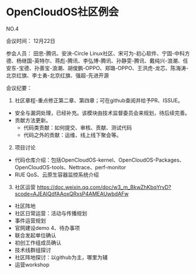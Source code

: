# OpenCloudOS社区例会

NO.4

会议时间： 
12月22日

参会人员：
田忠-腾讯、安泱-Circle Linux社区、宋可为-初心软件、宁固-中科方德、杨继国-英特尔、蒋彪-腾讯、李弘博-腾讯、孙静雯-腾讯、戴纯兴-浪潮、任安东-宝德、孙善宝-浪潮、胡俊鹏-OPPO、郑璐-OPPO、王洪虎-龙芯、陈海涛-北京红旗、李士勇-北京红旗、强超-先进开源

会议纪要：
1. 社区章程-重点修正第二章、第四章；可在github查阅并给予PR、ISSUE。
- 安全与漏洞处理，已经补充。该模块由技术监督委员会来规划，待后续完善。
- 贡献方法更新。
     - 代码类贡献：如何提交、审核、贡献、测试代码
     - 代码之外的贡献：运维、线上线下聚会等。
2. 项目讨论
- 代码仓库介绍：包括OpenCloudOS-kernel、OpenCloudOS-Packages、OpenCloudOS-tools、Nettrace、perf-monitor
- RUE QoS、云原生容器监控系统介绍
3. 社区运营
https://doc.weixin.qq.com/doc/w3_m_BkwZhKbqYrvD?scode=AJEAIQdfAAoxQRxsP4AMEAUwbdAFw
- 社区阵地
- 社区日常运营：活动与传播规划
- 事件运营规划
- 官网建设demo
4、待办事项
- 联合发起单位确认
- 初创工作组成员确认
- 技术线群组探讨
- 社区阵地探讨：以github为主，哪里为辅
- 运营workshop

